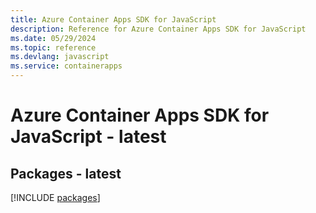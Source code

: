 ```yaml
---
title: Azure Container Apps SDK for JavaScript
description: Reference for Azure Container Apps SDK for JavaScript
ms.date: 05/29/2024
ms.topic: reference
ms.devlang: javascript
ms.service: containerapps
---
```

# Azure Container Apps SDK for JavaScript - latest
## Packages - latest
[!INCLUDE [packages](container-apps-index.md)]